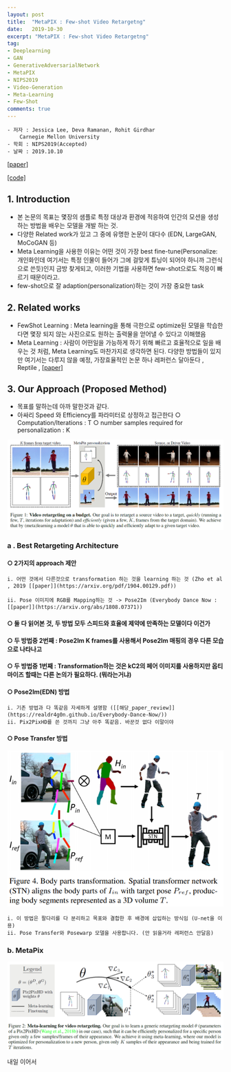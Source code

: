 ```yaml
---
layout: post
title:  "MetaPIX : Few-shot Video Retargetng"
date:   2019-10-30
excerpt: "MetaPIX : Few-shot Video Retargetng"
tag:
- Deeplearning
- GAN 
- GenerativeAdversarialNetwork
- MetaPIX
- NIPS2019
- Video-Generation
- Meta-Learning
- Few-Shot
comments: true
---
```


	- 저자 : Jessica Lee, Deva Ramanan, Rohit Girdhar
		Carnegie Mellon University
	- 학회 : NIPS2019(Accepted)
	- 날짜 : 2019.10.10
[[paper]](https://arxiv.org/abs/1910.04742)

[[code]](https://github.com/imjal/MetaPix)

## 1. Introduction
- 본 논문의 목표는 몇장의 샘플로 특정 대상과 환경에 적응하여 인간의 모션을 생성하는 방법을 배우는 모델을 개발 하는 것.
- 다양한 Related work가 있고 그 중에 유명한 논문이 대다수 (EDN, LargeGAN, MoCoGAN 등)
- Meta Learning을 사용한 이유는 어떤 것이 가장 best fine-tune(Personalize: 개인화인데 여기서는 특정 인물이 들어가 그에 걸맞게 튜닝이 되어야 하니까 그런식으로 쓴듯)인지 금방 찾게되고, 이러한 기법을 사용하면 few-shot으로도 적응이 빠르기 때문이라고.
- few-shot으로 잘 adaption(personalization)하는 것이 가장 중요한 task

## 2. Related works
- FewShot Learning : Meta learning을 통해 극한으로 optimize된 모델을 학습한다면 몇장 되지 않는  사진으로도 원하는 출력물을 얻어낼 수 있다고 이해했음
- Meta Learning : 사람이 어떤일을 가능하게 하기 위해 빠르고 효율적으로 일을 배우는 것 처럼, Meta Learning도 마찬가지로 생각하면 된다.
      다양한 방법들이 있지만 여기서는 다루지 않을 예정, 가장효율적인 논문 하나 레퍼런스 달아둔다 , Reptile , [[paper]](https://arxiv.org/abs/1803.02999)

## 3. Our Approach (Proposed Method)
- 목표를 말하는데 아까 말한것과 같다.
- 아싸리 Speed 와 Efficiency를 파라미터로 상정하고 접근한다 
  ○ Computation/Iterations : T
  ○ number samples required for personalization : K
	
<center><img src="/images/MetaPIX/1.png"></center>

	
### a . Best Retargeting Architecture
#### ○ 2가지의 approach 제안
    i. 어떤 것에서 다른것으로 transformation 하는 것을 learning 하는 것 (Zho et al , 2019 [[paper]](https://arxiv.org/pdf/1904.00129.pdf))
    
    ii. Pose 이미지에 RGB를 Mapping하는 것 -> Pose2Im (Everybody Dance Now : [[paper]](https://arxiv.org/abs/1808.07371))
    
#### ○ 둘 다 읽어본 것, 두 방법 모두 스피드와 효율에 제약에 만족하는 모델이다 이건가
  
#### ○ 두 방법중 2번째 : Pose2Im K frames를 사용해서 Pose2Im 매핑의 경우 다른 모습으로 나타나고
  
#### ○ 두 방법중 1번째 : Transformation하는 것은 kC2의 페어 이미지를 사용하지만 옵티마이즈 할때는 다른 논의가 필요하다. (뭐라는거냐)
    
#### ○ Pose2Im(EDN) 방법

    i. 기존 방법과 다 똑같음 자세하게 설명함 ([[해당_paper_review]](https://realdr4g0n.github.io/Everybody-Dance-Now/))
    ii. Pix2PixHD를 쓴 것까지 그냥 아주 똑같음. 바꾼것 없다 이말이야

#### ○ Pose Transfer 방법

<center><img src="/images/MetaPIX/4.png"></center>

    i. 이 방법은 팔다리를 다 분리하고 목표와 결합한 후 배경에 삽입하는 방식임 (U-net을 이용)
    ii. Pose Transfer와 Posewarp 모델을 사용합니다. (안 읽을거라 레퍼런스 안달음)

### b. MetaPix

<center><img src="/images/MetaPIX/2.png"></center>

내일 이어서
